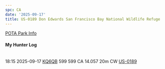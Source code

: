 ```yaml
---
spc: CA
date: '2025-09-17'
title: US-0189 Don Edwards San Francisco Bay National Wildlife Refuge
---
```


[POTA Park Info](https://pota.app/#/park/US-0189)

#### My Hunter Log
<BR>18:15	2025-09-17	[KQ6QB](https://qrz.com/db/KQ6QB)	599	599	CA	14.057	20m	CW	[US-0189](https://pota.app/#/park/US-0189)